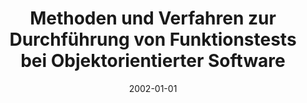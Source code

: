 ---
abstract: ''
authors:
- Thomas Grechenig
- Wolfgang Zuser
- Christian Brem
date: '2002-01-01'
featured: false
links:
- name: Publik
  url: https://publik.tuwien.ac.at/showentry.php?ID=137020&lang=2
publication: 'in: "Proceedings of the GI Jahrestagung 2002", Springer, Dortmund, 2002,
  (eingeladen), S. 833 - 843'
publication_types:
- '6'
publishDate: '2002-01-01'
title: Methoden und Verfahren zur Durchführung von Funktionstests bei Objektorientierter
  Software
url_pdf: ''
---